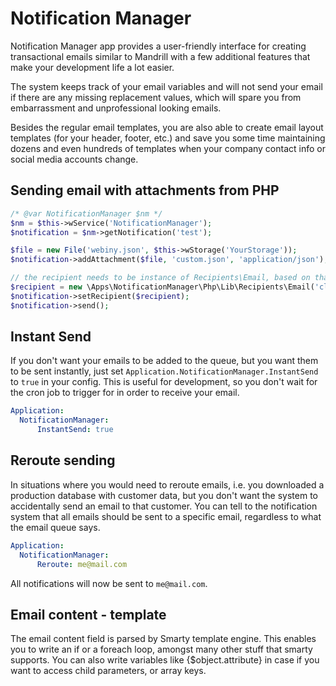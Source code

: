 # Notification Manager

Notification Manager app provides a user-friendly interface for creating transactional emails
similar to Mandrill with a few additional features that make your development life a lot easier.

The system keeps track of your email variables and will not send your email if there are any missing replacement values,
which will spare you from embarrassment and unprofessional looking emails. 

Besides the regular email templates, you are also able to create email layout templates (for your header, footer, etc.) 
and save you some time maintaining dozens and even hundreds of templates when your company contact info or social media accounts change.

## Sending email with attachments from PHP

```php
/* @var NotificationManager $nm */
$nm = $this->wService('NotificationManager');
$notification = $nm->getNotification('test');

$file = new File('webiny.json', $this->wStorage('YourStorage'));
$notification->addAttachment($file, 'custom.json', 'application/json');

// the recipient needs to be instance of Recipients\Email, based on that notification manager know what type of notification to send
$recipient = new \Apps\NotificationManager\Php\Lib\Recipients\Email('client@gmail.com', 'ClientName');
$notification->setRecipient($recipient);
$notification->send();
```

## Instant Send

If you don't want your emails to be added to the queue, but you want them to be sent instantly, just set `Application.NotificationManager.InstantSend`
to `true` in your config. This is useful for development, so you don't wait for the cron job to trigger for in order to receive your email.

```yaml
Application:
  NotificationManager:
      InstantSend: true
```

## Reroute sending

In situations where you would need to reroute emails, i.e. you downloaded a production database with customer data, but you don't want the system
to accidentally send an email to that customer. You can tell to the notification system that all emails should be sent to a specific email,
regardless to what the email queue says.

```yaml
Application:
  NotificationManager:
      Reroute: me@mail.com
```

All notifications will now be sent to `me@mail.com`.


## Email content - template

The email content field is parsed by Smarty template engine. This enables you to write an if or a foreach loop, amongst many other stuff that smarty supports.
You can also write variables like {$object.attribute} in case if you want to access child parameters, or array keys.